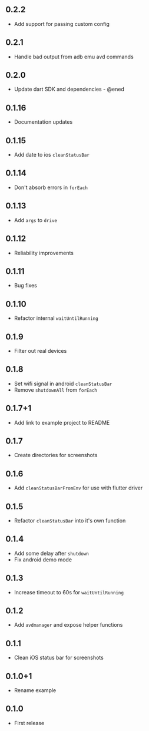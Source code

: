 ## 0.2.2

- Add support for passing custom config

## 0.2.1

- Handle bad output from adb emu avd commands

## 0.2.0

- Update dart SDK and dependencies - @ened

## 0.1.16

- Documentation updates

## 0.1.15

- Add date to ios `cleanStatusBar`

## 0.1.14

- Don't absorb errors in `forEach`

## 0.1.13

- Add `args` to `drive`

## 0.1.12

- Reliability improvements

## 0.1.11

- Bug fixes

## 0.1.10

- Refactor internal `waitUntilRunning`

## 0.1.9

- Filter out real devices

## 0.1.8

- Set wifi signal in android `cleanStatusBar`
- Remove `shutdownAll` from `forEach`

## 0.1.7+1

- Add link to example project to README

## 0.1.7

- Create directories for screenshots

## 0.1.6

- Add `cleanStatusBarFromEnv` for use with flutter driver

## 0.1.5

- Refactor `cleanStatusBar` into it's own function

## 0.1.4

- Add some delay after `shutdown`
- Fix android demo mode

## 0.1.3

- Increase timeout to 60s for `waitUntilRunning`

## 0.1.2

- Add `avdmanager` and expose helper functions

## 0.1.1

- Clean iOS status bar for screenshots

## 0.1.0+1

- Rename example

## 0.1.0

- First release
